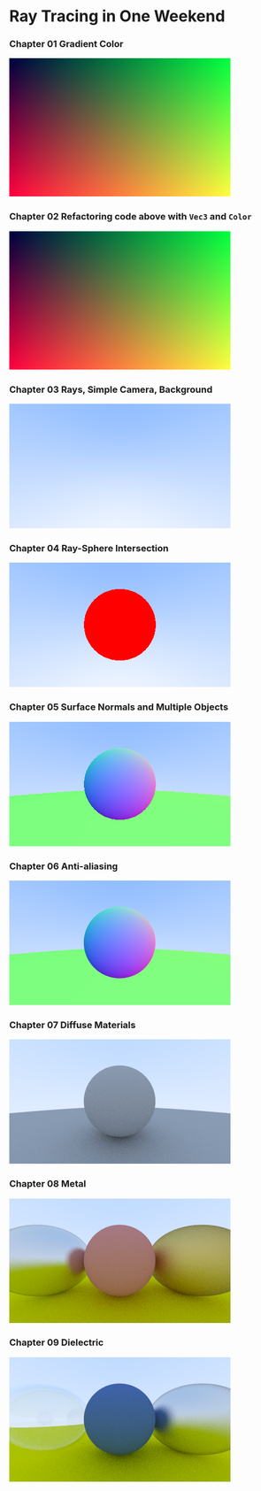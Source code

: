 # Ray Tracing in One Weekend

### Chapter 01 Gradient Color

![Chapter01](Chapter01/output.png)

### Chapter 02 Refactoring code above with `Vec3` and `Color`

![Chapter02](Chapter02/output.png)

### Chapter 03 Rays, Simple Camera, Background

![Chapter03](Chapter03/output.png)

### Chapter 04 Ray-Sphere Intersection

![Chapter04](Chapter04/output.png)

### Chapter 05 Surface Normals and Multiple Objects

![Chapter05](Chapter05/output.png)

### Chapter 06 Anti-aliasing

![Chapter06](Chapter06/output.png)

### Chapter 07 Diffuse Materials

![](Chapter07/output.png)

### Chapter 08 Metal

![](Chapter08/output.png)

### Chapter 09 Dielectric

![](Chapter09/output.png)